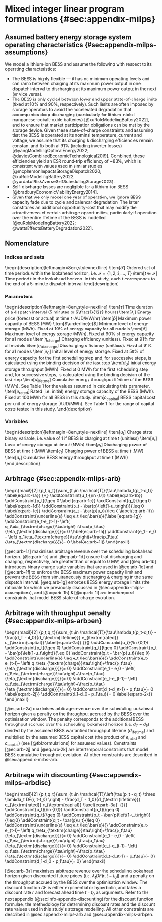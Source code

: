 # Mixed integer linear program formulations {#sec:appendix-milps}

## Assumed battery energy storage system operating characteristics {#sec:appendix-milps-assumptions}

We model a lithium-ion BESS and assume the following with respect to its operating characteristics:

  - The BESS is highly flexible — it has no minimum operating levels and can ramp between charging at its maximum power output in one dispatch interval to discharging at its maximum power output in the next (or vice versa).
  - The BESS is only cycled between lower and upper state-of-charge limits (fixed at 10% and 90%, respectively). Such limits are often imposed by storage operators to avoid the accelerated degradation that accompanies deep discharging (particularly for lithium-nickel-manganese-cobalt-oxide batteries) [@xuRoleModelingBattery2022], and to ensure that market participation obligations can be met by the storage device. Given these state-of-charge constraints and assuming that the BESS is operated at its nominal temperature, current and voltage, we assume that its charging & discharging efficiencies remain constant and fix both at 91% (including inverter losses) [@yangModellingOptimalEnergy2022; @daviesCombinedEconomicTechnological2019]. Combined, these efficiencies yield an ESR round-trip efficiency of ~83%, which is consistent with values used in similar studies [@mcphersonImpactsStorageDispatch2020; @xuRoleModelingBattery2022; @yurdakulRiskAverseSelfSchedulingStorage2023].
  - Self-discharge losses are negligible for a lithium-ion BESS [@bradburyEconomicViabilityEnergy2014].
  - Given that we only model one year of operation, we ignore BESS capacity fade due to cycle and calendar degradation. The latter constitutes an additional opportunity-cost that may modify the attractiveness of certain arbitrage opportunities, particularly if operation over the entire lifetime of the BESS is modelled [@xuRoleModelingBattery2022; @wattsEffectsBatteryDegradation2022].

## Nomenclature

### Indices and sets

\begin{description}[leftmargin=8em,style=nextline]
  \item[$\mathcal{T}$] Ordered set of time periods within the lookahead horizon, i.e. $\mathcal{T} = \{1, 2, 3, ..., T\}$
  \item[$t \in \mathcal{T}$] Time period $t$ in the lookahead horizon. In this study, each $t$ corresponds to the end of a 5-minute dispatch interval
\end{description}

### Parameters

\begin{description}[leftmargin=8em,style=nextline]
  \item[$\tau$] Time duration of a dispatch interval (5 minutes or $\frac{1}{12}$ hours)
  \item[$\lambda_t$] Energy price (forecast or actual) at time $t$ (AUD/MW/hr)
  \item[$\bar{p}$] Maximum power capacity of BESS (MW)
  \item[$\underline{e}$] Minimum level of energy storage (MWh). Fixed at 10\% of energy capacity for all models
  \item[$\bar{e}$] Maximum level of energy storage (MWh). Fixed at 90\% of energy capacity for all models
  \item[$\eta_{\textrm{charge}}$] Charging efficiency (unitless). Fixed at 91\% for all models
  \item[$\eta_{\textrm{discharge}}$] Discharging efficiency (unitless). Fixed at 91\% for all models
  \item[$e_0$] Initial level of energy storage. Fixed at 50\% of energy capacity for the first scheduling step and, for successive steps, is calculated using the binding decision of the last step
  \item[$d_0$] Initial energy storage throughput (MWh). Fixed at 0 MWh for the first scheduling step and, for successive steps, is calculated using the binding decision of the last step
  \item[$d_{\textrm{lifetime}}$] Cumulative energy throughput lifetime of the BESS (MWh). See Table 1 for the values assumed in calculating this parameter.
  \item[$e_{\textrm{rated}}$] Rated (i.e. initial) energy storage capacity of the BESS (MWh). Fixed at 100 MWh for all BESS in this study.
  \item[$c_{\textrm{capital}}$] BESS capital cost per unit of energy storage (AUD/MWh). See Table 1 for the range of capital costs tested in this study.
\end{description}

### Variables

\begin{description}[leftmargin=8em,style=nextline]
  \item[$u_t$] Charge state binary variable, i.e. value of 1 if BESS is charging at time $t$ (unitless)
  \item[$e_t$] Level of energy storage at time $t$ (MWh)
  \item[$p_t$] Discharging power of BESS at time $t$ (MW)
  \item[$q_t$] Charging power of BESS at time $t$ (MW)
  \item[$d_t$] Cumulative BESS energy throughput at time $t$ (MWh)
\end{description}

## Arbitrage {#sec:appendix-milps-arb}

\begin{maxi!}[2]
    {p_t,q_t}{\sum_{t \in \mathcal{T}}{\tau\lambda_t(p_t-q_t)} \label{eq:arb-1a}}
    {}{}
    \addConstraint{u_t}{\in \{0,1\} \label{eq:arb-1b}}  
    \addConstraint{p_t}{\geq 0 \label{eq:arb-1c}}
    \addConstraint{q_t}{\geq 0 \label{eq:arb-1d}}
    \addConstraint{p_t - \bar{p}\left(1-u_t\right)}{\leq 0 \label{eq:arb-1e}}
    \addConstraint{q_t - \bar{p}u_t}{\leq 0 \label{eq:arb-1f}}
    \addConstraint{\underline{e} \leq e_t \leq \bar{e}}{\label{eq:arb-1g}}
    \addConstraint{e_t-e_{t-1}- \left( q_t\eta_{\textrm{charge}}\tau\right)+\frac{p_t\tau}{\eta_{\textrm{discharge}}}}{= 0 \label{eq:arb-1h}}
    \addConstraint{e_1 - e_0 - \left( q_1\eta_{\textrm{charge}}\tau\right)+\frac{p_1\tau}{\eta_{\textrm{discharge}}}}{= 0 \label{eq:arb-1i}}
\end{maxi!}

[@eq:arb-1a] maximises arbitrage revenue over the scheduling lookahead horizon. [@eq:arb-1c] and [@eq:arb-1d] ensure that discharging and charging, respectively, are greater than or equal to 0 MW, and [@eq:arb-1b] introduces binary charge state variables that are used in [@eq:arb-1e] and [@eq:arb-1f] to enforce the BESS maximum power capacity limit and prevent the BESS from simultaneously discharging & charging in the same dispatch interval. [@eq:arb-1g] enforces BESS energy storage limits (the rationale for which we previously discussed in @sec:appendix-milps-assumptions), and [@eq:arb-1h] & [@eq:arb-1i] are intertemporal constraints that model BESS state-of-charge evolution.

## Arbitrage with throughput penalty {#sec:appendix-milps-arbpen}

\begin{maxi!}[2]
    {p_t,q_t}{\sum_{t \in \mathcal{T}}{\tau\lambda_t(p_t-q_t)}  - \frac{d_T - d_0}{d_{\textrm{lifetime}}} e_{\textrm{rated}} c_{\textrm{capital}} \label{eq:arb-2a}}
    {}{}
    \addConstraint{u_t}{\in \{0,1\}} 
    \addConstraint{p_t}{\geq 0}
    \addConstraint{q_t}{\geq 0}
    \addConstraint{p_t - \bar{p}\left(1-u_t\right)}{\leq 0}
    \addConstraint{q_t - \bar{p}u_t}{\leq 0}
    \addConstraint{\underline{e} \leq e_t \leq \bar{e}}{}
    \addConstraint{e_t-e_{t-1}- \left( q_t\eta_{\textrm{charge}}\tau\right)+\frac{p_t\tau}{\eta_{\textrm{discharge}}}}{= 0}
    \addConstraint{e_1 - e_0 - \left( q_1\eta_{\textrm{charge}}\tau\right)+\frac{p_1\tau}{\eta_{\textrm{discharge}}}}{= 0}
    \addConstraint{e_t-e_{t-1}- \left( q_t\eta_{\textrm{charge}}\tau\right)+\frac{p_t\tau}{\eta_{\textrm{discharge}}}}{= 0}
    \addConstraint{d_t-d_{t-1} - p_t\tau}{= 0 \label{eq:arb-2j}}
    \addConstraint{d_1-d_0 - p_1\tau}{= 0 \label{eq:arb-2k}}
\end{maxi!}

[@eq:arb-2a] maximises arbitrage revenue over the scheduling lookahead horizon given a penalty on the throughput accrued by the BESS over the optimisation window. The penalty corresponds to the additional BESS throughput accrued over the scheduling lookahead horizon (i.e. $d_T - d_0$) divided by the assumed BESS warrantied throughput lifetime ($d_{\textrm{lifetime}}$) and multiplied by the assumed BESS capital cost (the product of $e_{\textrm{rated}}$ and $c_{\textrm{capital}}$) (see [@tbl:formulations] for assumed values). Constraints [@eq:arb-2j] and [@eq:arb-2k] are intertemporal constraints that model BESS cumulative throughput evolution. All other constraints are described in @sec:appendix-milps-arb.

## Arbitrage with discounting {#sec:appendix-milps-arbdisc}

\begin{maxi!}[2]
    {p_t,q_t}{\sum_{t \in \mathcal{T}}\left(\tau(p_t - q_t) \times \lambda_t DF(r, t-t_0) \right)  - \frac{d_T - d_0}{d_{\textrm{lifetime}}} e_{\textrm{rated}} c_{\textrm{capital}} \label{eq:arb-3a}}
    {}{}
    \addConstraint{u_t}{\in \{0,1\}}
    \addConstraint{p_t}{\geq 0}
    \addConstraint{q_t}{\geq 0}
    \addConstraint{p_t - \bar{p}\left(1-u_t\right)}{\leq 0}
    \addConstraint{q_t - \bar{p}u_t}{\leq 0}
    \addConstraint{\underline{e} \leq e_t \leq \bar{e}}{}
    \addConstraint{e_t-e_{t-1}- \left( q_t\eta_{\textrm{charge}}\tau\right)+\frac{p_t\tau}{\eta_{\textrm{discharge}}}}{= 0}
    \addConstraint{e_1 - e_0 - \left( q_1\eta_{\textrm{charge}}\tau\right)+\frac{p_1\tau}{\eta_{\textrm{discharge}}}}{= 0}
    \addConstraint{e_t-e_{t-1}- \left( q_t\eta_{\textrm{charge}}\tau\right)+\frac{p_t\tau}{\eta_{\textrm{discharge}}}}{= 0}
    \addConstraint{d_t-d_{t-1} - p_t\tau}{= 0}
    \addConstraint{d_1-d_0 - p_1\tau}{= 0}
\end{maxi!}

[@eq:arb-3a] maximises arbitrage revenue over the scheduling lookahead horizon given discounted future prices (i.e. $\lambda_t DF(r,t-t_0)$) and a penalty on the throughput accrued by the BESS over the optimisation window. The discount function $DF$ is either exponential or hyperbolic, and takes a discount rate $r$ and forecast ahead time $t-t_0$ as arguments. Refer to the next appendix (@sec:info-appendix-discounting) for the discount function formulae, the methodology for determining discount rates and the discount rate values used in this study's storage modelling. All other constraints are described in @sec:appendix-milps-arb and @sec:appendix-milps-arbpen.
